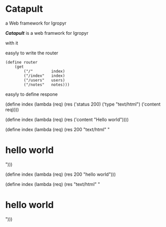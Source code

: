 # Catapult
a Web framework for Igropyr


***Catapult*** is a web framwork for Igropyr

with it

easyly to write the router

```
(define router
    (get
        ("/"        index)
        ("/index"   index)
        ("/users"   users)
        ("/notes"   notes)))
```

easyly to define respone

(define index
    (lambda (req)
        (res
            ('status    200)
            ('type      "text/html")
            ('content   req))))

(define index
    (lambda (req)
        (res
            ('content   "Hello world"))))

(define index
    (lambda (req)
        (res 200 "text/html" "<h1>hello world</h1>")))

(define index
    (lambda (req)
        (res 200 "hello world")))

(define index
    (lambda (req)
        (res "text/html" "<h1>hello world</h1>")))


